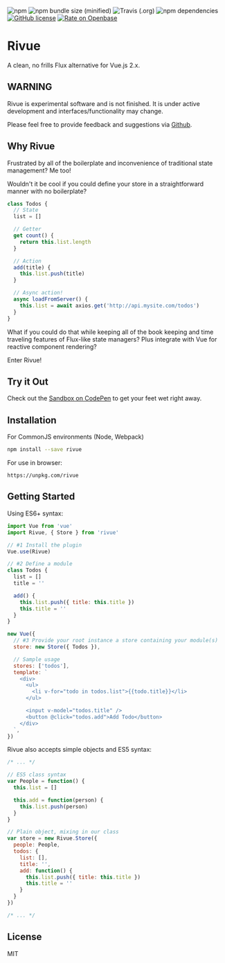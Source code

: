 ![npm](https://img.shields.io/npm/v/rivue.svg?style=flat-square)
![npm bundle size (minified)](https://img.shields.io/bundlephobia/min/rivue.svg?style=flat-square)
![Travis (.org)](https://img.shields.io/travis/strutcode/rivue.svg?style=flat-square)
![npm dependencies](https://img.shields.io/badge/dependencies-0-green.svg?style=flat-square)
[![GitHub license](https://img.shields.io/github/license/strutcode/rivue.svg?style=flat-square)](https://github.com/strutcode/rivue/blob/master/LICENSE)
[![Rate on Openbase](https://badges.openbase.com/js/rating/rivue.svg)](https://openbase.com/js/rivue?utm_source=embedded&utm_medium=badge&utm_campaign=rate-badge)

# Rivue
A clean, no frills Flux alternative for Vue.js 2.x.

## WARNING
Rivue is experimental software and is not finished. It is under active development and interfaces/functionality may change.

Please feel free to provide feedback and suggestions via [Github](https://github.com/strutcode/rivue/issues).

## Why Rivue
Frustrated by all of the boilerplate and inconvenience of traditional state management? Me too!

Wouldn't it be cool if you could define your store in a straightforward manner with no boilerplate?

```javascript
class Todos {
  // State
  list = []

  // Getter
  get count() {
    return this.list.length
  }

  // Action
  add(title) {
    this.list.push(title)
  }

  // Async action!
  async loadFromServer() {
    this.list = await axios.get('http://api.mysite.com/todos')
  }
}
```

What if you could do that while keeping all of the book keeping and time traveling features of Flux-like state managers? Plus integrate with Vue for reactive component rendering?

Enter Rivue!

## Try it Out
Check out the [Sandbox on CodePen](https://codepen.io/strutcode/pen/mGMMEP?editors=1010) to get your feet wet right away.

## Installation

For CommonJS environments (Node, Webpack)
```bash
npm install --save rivue
```

For use in browser:
```
https://unpkg.com/rivue
```

## Getting Started

Using ES6+ syntax:
```js
import Vue from 'vue'
import Rivue, { Store } from 'rivue'

// #1 Install the plugin
Vue.use(Rivue)

// #2 Define a module
class Todos {
  list = []
  title = ''

  add() {
    this.list.push({ title: this.title })
    this.title = ''
  }
}

new Vue({
  // #3 Provide your root instance a store containing your module(s)
  store: new Store({ Todos }),

  // Sample usage
  stores: ['todos'],
  template: `
    <div>
      <ul>
        <li v-for="todo in todos.list">{{todo.title}}</li>
      </ul>

      <input v-model="todos.title" />
      <button @click="todos.add">Add Todo</button>
    </div>
  `,
})
```

Rivue also accepts simple objects and ES5 syntax:
```js
/* ... */

// ES5 class syntax
var People = function() {
  this.list = []

  this.add = function(person) {
    this.list.push(person)
  }
}

// Plain object, mixing in our class
var store = new Rivue.Store({
  people: People,
  todos: {
    list: [],
    title: '',
    add: function() {
      this.list.push({ title: this.title })
      this.title = ''
    }
  }
})

/* ... */
```

## License
MIT
